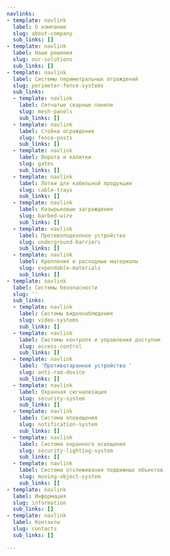 ```yaml
---
navlinks:
- template: navlink
  label: О компании
  slug: about-company
  sub_links: []
- template: navlink
  label: Наши решения
  slug: our-solutions
  sub_links: []
- template: navlink
  label: Системы периметральных ограждений
  slug: perimeter-fence-systems
  sub_links:
  - template: navlink
    label: Сетчатые сварные панели
    slug: mesh-panels
    sub_links: []
  - template: navlink
    label: Стойки ограждения
    slug: fence-posts
    sub_links: []
  - template: navlink
    label: Ворота и калитки
    slug: gates
    sub_links: []
  - template: navlink
    label: Лотки для кабельной продукции
    slug: cable-trays
    sub_links: []
  - template: navlink
    label: Козырьковые заграждения
    slug: barbed-wire
    sub_links: []
  - template: navlink
    label: Противоподкопное устройство
    slug: underground-barriers
    sub_links: []
  - template: navlink
    label: Крепления и расходные материалы
    slug: expendable-materials
    sub_links: []
- template: navlink
  label: Системы безопасности
  slug: ''
  sub_links:
  - template: navlink
    label: Системы видеонаблюдения
    slug: video-systems
    sub_links: []
  - template: navlink
    label: Системы контроля и управления доступом
    slug: access-control
    sub_links: []
  - template: navlink
    label: 'Противотаранное устройство '
    slug: anti-ram-device
    sub_links: []
  - template: navlink
    label: Охранная сигнализация
    slug: security-system
    sub_links: []
  - template: navlink
    label: Система оповещения
    slug: notification-system
    sub_links: []
  - template: navlink
    label: Система охранного освещения
    slug: security-lighting-system
    sub_links: []
  - template: navlink
    label: Система отслеживания подвижных объектов
    slug: moving-object-system
    sub_links: []
- template: navlink
  label: Информация
  slug: information
  sub_links: []
- template: navlink
  label: Контакты
  slug: contacts
  sub_links: []

---
```

